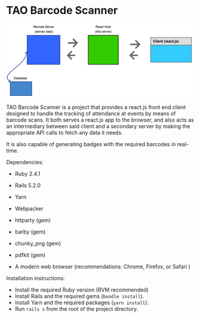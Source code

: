 # TAO Barcode Scanner

![flow chart](diagram.png?raw=true)

TAO Barcode Scanner is a project that provides a react.js front end client designed to handle the tracking of attendance at events by means of barcode scans. It both serves a react.js app to the browser, and also acts as an intermediary between said client and a secondary server by making the appropriate API calls to fetch any data it needs.

It is also capable of generating badges with the required barcodes in real-time.

Dependencies:

* Ruby 2.4.1

* Rails 5.2.0

* Yarn

* Webpacker

* httparty (gem)

* barby (gem)

* chunky_png (gem)

* pdfkit (gem)

* A modern web browser (recommendations: Chrome, Firefox, or Safari )

Installation instructions:

* Install the required Ruby version (RVM recommended)
* Install Rails and the required gems (`bundle install`).
* Install Yarn and the required packages (`yarn install`).
* Run `rails s` from the root of the project directory.
